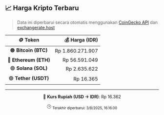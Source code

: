 

<!-- HARGA_KRIPTO -->
## 📈 Harga Kripto Terbaru

> Data ini diperbarui secara otomatis menggunakan [CoinGecko API](https://www.coingecko.com/) dan [exchangerate.host](https://exchangerate.host/)

<div align="center">

| 🪙 Token | 💰 Harga (IDR) |
|:------:|---------------:|
| 🟠 **Bitcoin (BTC)**   | Rp 1.860.271.907 |
| 🔵 **Ethereum (ETH)**  | Rp 56.591.049 |
| 🟣 **Solana (SOL)**    | Rp 2.635.622 |
| 🟢 **Tether (USDT)**   | Rp 16.365 |

---

💱 **Kurs Rupiah (USD → IDR)**: Rp 16.362

🕒 <sub>Terakhir diperbarui: 3/8/2025, 16.16.00</sub>

</div>
<!-- /HARGA_KRIPTO -->
